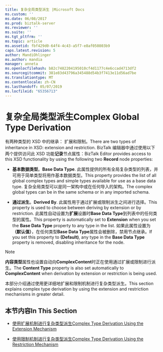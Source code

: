 ```yaml
---
title: 复杂全局类型派生 |Microsoft Docs
ms.custom: ''
ms.date: 06/08/2017
ms.prod: biztalk-server
ms.reviewer: ''
ms.suite: ''
ms.tgt_pltfrm: ''
ms.topic: article
ms.assetid: fbf429d0-64f4-4c43-a5f7-e8af050803b9
caps.latest.revision: 5
author: MandiOhlinger
ms.author: mandia
manager: anneta
ms.openlocfilehash: b82c7482204195010cf4d1177c4e6ccad4713df2
ms.sourcegitcommit: 381e83d43796a345488d54b3f7413e11d56ad7be
ms.translationtype: MT
ms.contentlocale: zh-CN
ms.lasthandoff: 05/07/2019
ms.locfileid: "65356713"
---
```

# <a name="complex-global-type-derivation"></a><span data-ttu-id="015ef-102">复杂全局类型派生</span><span class="sxs-lookup"><span data-stu-id="015ef-102">Complex Global Type Derivation</span></span>
<span data-ttu-id="015ef-103">有两种类型的 XSD 中的继承： 扩展和限制。</span><span class="sxs-lookup"><span data-stu-id="015ef-103">There are two types of inheritance in XSD: extension and restriction.</span></span> <span data-ttu-id="015ef-104">BizTalk 编辑器中通过使用以下两个提供访问此 XSD 功能**记录**节点属性：</span><span class="sxs-lookup"><span data-stu-id="015ef-104">BizTalk Editor provides access to this XSD functionality by using the following two **Record** node properties:</span></span>  
  
-   <span data-ttu-id="015ef-105">**基本数据类型**。</span><span class="sxs-lookup"><span data-stu-id="015ef-105">**Base Data Type**.</span></span> <span data-ttu-id="015ef-106">此属性提供的所有全局复杂类型的列表，并可用于简单类型将用作基本数据类型。</span><span class="sxs-lookup"><span data-stu-id="015ef-106">This property provides the list of all global complex types and simple types available for use as a base data type.</span></span> <span data-ttu-id="015ef-107">复杂全局类型可以是同一架构中或在任何导入的架构。</span><span class="sxs-lookup"><span data-stu-id="015ef-107">The complex global types can be in the same schema or in any imported schema.</span></span>  
  
-   <span data-ttu-id="015ef-108">**通过派生**。</span><span class="sxs-lookup"><span data-stu-id="015ef-108">**Derived By**.</span></span> <span data-ttu-id="015ef-109">此属性用于通过扩展或限制派生之间进行选择。</span><span class="sxs-lookup"><span data-stu-id="015ef-109">This property is used to choose between deriving by extension or by restriction.</span></span> <span data-ttu-id="015ef-110">此属性自动设置为**扩展**设置时**Base Data Type**到列表中的任何类型的属性。</span><span class="sxs-lookup"><span data-stu-id="015ef-110">This property is automatically set to **Extension** when you set the **Base Data Type** property to any type in the list.</span></span> <span data-ttu-id="015ef-111">如果此属性设置为 **（默认值）**，在任何类型**Base Data Type**属性会被删除，禁用节点继承。</span><span class="sxs-lookup"><span data-stu-id="015ef-111">If you set this property to **(Default)**, any type in the **Base Data Type** property is removed, disabling inheritance for the node.</span></span>  
  
> [!NOTE]
>  <span data-ttu-id="015ef-112">**内容类型**属性也设置自动向**ComplexContent**时正在使用通过扩展或限制进行派生。</span><span class="sxs-lookup"><span data-stu-id="015ef-112">The **Content Type** property is also set automatically to **ComplexContent** when derivation by extension or restriction is being used.</span></span>  
  
 <span data-ttu-id="015ef-113">本部分介绍通过使用更详细地扩展和限制机制进行复杂类型派生。</span><span class="sxs-lookup"><span data-stu-id="015ef-113">This section explains complex type derivation by using the extension and restriction mechanisms in greater detail.</span></span>  
  
## <a name="in-this-section"></a><span data-ttu-id="015ef-114">本节内容</span><span class="sxs-lookup"><span data-stu-id="015ef-114">In This Section</span></span>  
  
-   [<span data-ttu-id="015ef-115">使用扩展机制进行复杂类型派生</span><span class="sxs-lookup"><span data-stu-id="015ef-115">Complex Type Derivation Using the Extension Mechanism</span></span>](../core/complex-type-derivation-using-the-extension-mechanism.md)  
  
-   [<span data-ttu-id="015ef-116">使用限制机制进行复杂类型派生</span><span class="sxs-lookup"><span data-stu-id="015ef-116">Complex Type Derivation Using the Restriction Mechanism</span></span>](../core/complex-type-derivation-using-the-restriction-mechanism.md)